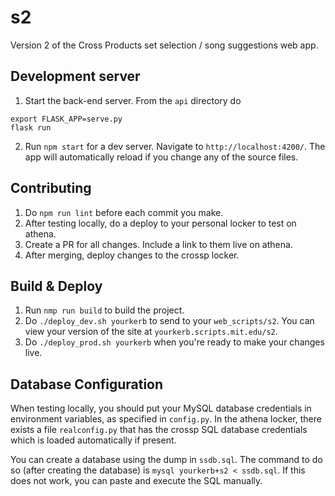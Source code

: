 # s2
Version 2 of the Cross Products set selection / song suggestions web app.

## Development server
1. Start the back-end server. From the `api` directory do  
```
export FLASK_APP=serve.py
flask run
```
2. Run `npm start` for a dev server. Navigate to `http://localhost:4200/`. The app will automatically reload if you change any of the source files.

## Contributing
1. Do `npm run lint` before each commit you make.
2. After testing locally, do a deploy to your personal locker to test on athena.
3. Create a PR for all changes. Include a link to them live on athena.
4. After merging, deploy changes to the crossp locker.

## Build & Deploy
1. Run `nmp run build` to build the project.  
2. Do `./deploy_dev.sh yourkerb` to send to your `web_scripts/s2`. You can view your version of the site at `yourkerb.scripts.mit.edu/s2`.
3. Do `./deploy_prod.sh yourkerb` when you're ready to make your changes live.

## Database Configuration
When testing locally, you should put your MySQL database credentials in environment variables, as specified in `config.py`. In the athena locker, there exists a file `realconfig.py` that has the crossp SQL database credentials which is loaded automatically if present.  

You can create a database using the dump in `ssdb.sql`. The command to do so (after creating the database) is `mysql yourkerb+s2 < ssdb.sql`. If this does not work, you can paste and execute the SQL manually.
